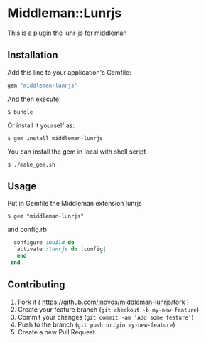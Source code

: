 # Middleman::Lunrjs

This is a plugin the lunr-js for middleman

## Installation

Add this line to your application's Gemfile:

```ruby
gem 'middleman-lunrjs'
```

And then execute:

    $ bundle 

Or install it yourself as:

    $ gem install middleman-lunrjs

You can install the gem in local with shell script 

    $ ./make_gem.sh

## Usage
Put in Gemfile the Middleman extension lunrjs

    $ gem "middleman-lunrjs"

and config.rb 

```ruby
  configure :build do
   activate :lunrjs do |config|
   end
 end  
```

## Contributing

1. Fork it ( https://github.com/jnovos/middleman-lunrjs/fork )
2. Create your feature branch (`git checkout -b my-new-feature`)
3. Commit your changes (`git commit -am 'Add some feature'`)
4. Push to the branch (`git push origin my-new-feature`)
5. Create a new Pull Request

